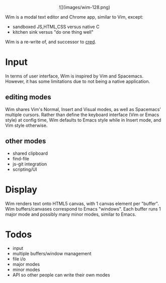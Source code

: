 <p align="center">![](images/wim-128.png)</p>

Wim is a modal text editor and Chrome app, similar to Vim, except:
- sandboxed JS,HTML,CSS versus native C
- kitchen sink versus "do one thing well"

Wim is a re-write of, and successor to [cred](https://github.com/hoosierEE/cred).

# Input
In terms of user interface, Wim is inspired by Vim and Spacemacs.
However, it has some limitations due to not being a native application.

## editing modes
Wim shares Vim's Normal, Insert and Visual modes, as well as Spacemacs' multiple cursors.
Rather than define the keyboard interface (Vim or Emacs style) at config time, Wim defaults to Emacs style while in Insert mode, and Vim style otherwise.

## other modes
- shared clipboard
- find-file
- js-git integration
- scripting/UI

# Display
Wim renders text onto HTML5 canvas, with 1 canvas element per "buffer".
Wim buffers/canvases correspond to Emacs "windows".
Each buffer runs 1 major mode and possibly many minor modes, similar to Emacs.

# Todos
- input
- multiple buffers/window management
- file i/o
- major modes
- minor modes
- API so other people can write their own modes
